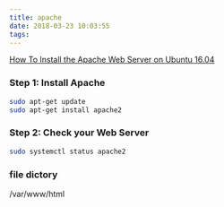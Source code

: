 ```yaml
---
title: apache
date: 2018-03-23 10:03:55
tags:
---
```


[How To Install the Apache Web Server on Ubuntu 16.04](https://www.digitalocean.com/community/tutorials/how-to-install-the-apache-web-server-on-ubuntu-16-04)

### Step 1: Install Apache
``` bash
sudo apt-get update
sudo apt-get install apache2
```
### Step 2: Check your Web Server
``` bash
sudo systemctl status apache2
```
### file dictory
/var/www/html